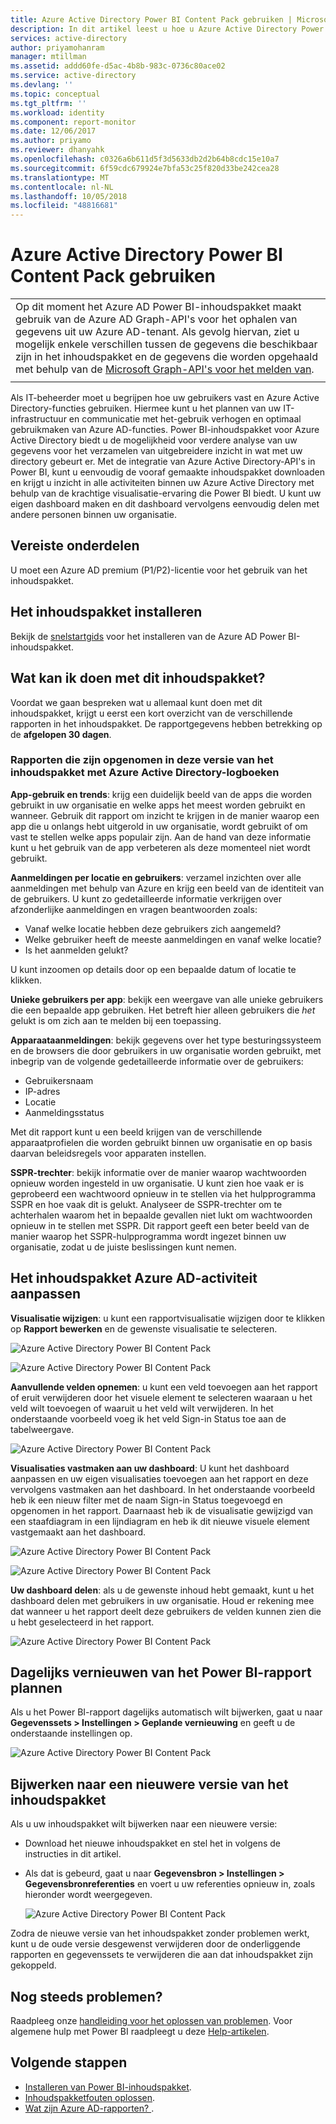```yaml
---
title: Azure Active Directory Power BI Content Pack gebruiken | Microsoft Docs
description: In dit artikel leest u hoe u Azure Active Directory Power BI Content Pack gebruikt.
services: active-directory
author: priyamohanram
manager: mtillman
ms.assetid: addd60fe-d5ac-4b8b-983c-0736c80ace02
ms.service: active-directory
ms.devlang: ''
ms.topic: conceptual
ms.tgt_pltfrm: ''
ms.workload: identity
ms.component: report-monitor
ms.date: 12/06/2017
ms.author: priyamo
ms.reviewer: dhanyahk
ms.openlocfilehash: c0326a6b611d5f3d5633db2d2b64b8cdc15e10a7
ms.sourcegitcommit: 6f59cdc679924e7bfa53c25f820d33be242cea28
ms.translationtype: MT
ms.contentlocale: nl-NL
ms.lasthandoff: 10/05/2018
ms.locfileid: "48816681"
---
```

# <a name="how-to-use-the-azure-active-directory-power-bi-content-pack"></a>Azure Active Directory Power BI Content Pack gebruiken

|  |
|--|
|Op dit moment het Azure AD Power BI-inhoudspakket maakt gebruik van de Azure AD Graph-API's voor het ophalen van gegevens uit uw Azure AD-tenant. Als gevolg hiervan, ziet u mogelijk enkele verschillen tussen de gegevens die beschikbaar zijn in het inhoudspakket en de gegevens die worden opgehaald met behulp van de [Microsoft Graph-API's voor het melden van](concept-reporting-api.md). |
|  |

Als IT-beheerder moet u begrijpen hoe uw gebruikers vast en Azure Active Directory-functies gebruiken. Hiermee kunt u het plannen van uw IT-infrastructuur en communicatie met het-gebruik verhogen en optimaal gebruikmaken van Azure AD-functies. Power BI-inhoudspakket voor Azure Active Directory biedt u de mogelijkheid voor verdere analyse van uw gegevens voor het verzamelen van uitgebreidere inzicht in wat met uw directory gebeurt er. Met de integratie van Azure Active Directory-API's in Power BI, kunt u eenvoudig de vooraf gemaakte inhoudspakket downloaden en krijgt u inzicht in alle activiteiten binnen uw Azure Active Directory met behulp van de krachtige visualisatie-ervaring die Power BI biedt. U kunt uw eigen dashboard maken en dit dashboard vervolgens eenvoudig delen met andere personen binnen uw organisatie. 

## <a name="prerequisites"></a>Vereiste onderdelen

U moet een Azure AD premium (P1/P2)-licentie voor het gebruik van het inhoudspakket. 

## <a name="install-the-content-pack"></a>Het inhoudspakket installeren

Bekijk de [snelstartgids](quickstart-install-power-bi-content-pack.md) voor het installeren van de Azure AD Power BI-inhoudspakket.

## <a name="what-can-i-do-with-this-content-pack"></a>Wat kan ik doen met dit inhoudspakket?

Voordat we gaan bespreken wat u allemaal kunt doen met dit inhoudspakket, krijgt u eerst een kort overzicht van de verschillende rapporten in het inhoudspakket. De rapportgegevens hebben betrekking op de **afgelopen 30 dagen**.

### <a name="reports-included-in-this-version-of-azure-active-directory-logs-content-pack"></a>Rapporten die zijn opgenomen in deze versie van het inhoudspakket met Azure Active Directory-logboeken

**App-gebruik en trends**: krijg een duidelijk beeld van de apps die worden gebruikt in uw organisatie en welke apps het meest worden gebruikt en wanneer. Gebruik dit rapport om inzicht te krijgen in de manier waarop een app die u onlangs hebt uitgerold in uw organisatie, wordt gebruikt of om vast te stellen welke apps populair zijn. Aan de hand van deze informatie kunt u het gebruik van de app verbeteren als deze momenteel niet wordt gebruikt.

**Aanmeldingen per locatie en gebruikers**: verzamel inzichten over alle aanmeldingen met behulp van Azure en krijg een beeld van de identiteit van de gebruikers. U kunt zo gedetailleerde informatie verkrijgen over afzonderlijke aanmeldingen en vragen beantwoorden zoals:

- Vanaf welke locatie hebben deze gebruikers zich aangemeld?
- Welke gebruiker heeft de meeste aanmeldingen en vanaf welke locatie? 
- Is het aanmelden gelukt?  
 
U kunt inzoomen op details door op een bepaalde datum of locatie te klikken.

**Unieke gebruikers per app**: bekijk een weergave van alle unieke gebruikers die een bepaalde app gebruiken. Het betreft hier alleen gebruikers die *het* gelukt is om zich aan te melden bij een toepassing.

**Apparaataanmeldingen**: bekijk gegevens over het type besturingssysteem en de browsers die door gebruikers in uw organisatie worden gebruikt, met inbegrip van de volgende gedetailleerde informatie over de gebruikers:

- Gebruikersnaam
- IP-adres
- Locatie 
- Aanmeldingsstatus 

Met dit rapport kunt u een beeld krijgen van de verschillende apparaatprofielen die worden gebruikt binnen uw organisatie en op basis daarvan beleidsregels voor apparaten instellen.

**SSPR-trechter**: bekijk informatie over de manier waarop wachtwoorden opnieuw worden ingesteld in uw organisatie. U kunt zien hoe vaak er is geprobeerd een wachtwoord opnieuw in te stellen via het hulpprogramma SSPR en hoe vaak dit is gelukt. Analyseer de SSPR-trechter om te achterhalen waarom het in bepaalde gevallen niet lukt om wachtwoorden opnieuw in te stellen met SSPR. Dit rapport geeft een beter beeld van de manier waarop het SSPR-hulpprogramma wordt ingezet binnen uw organisatie, zodat u de juiste beslissingen kunt nemen.

## <a name="customizing-azure-ad-activity-content-pack"></a>Het inhoudspakket Azure AD-activiteit aanpassen

**Visualisatie wijzigen**: u kunt een rapportvisualisatie wijzigen door te klikken op **Rapport bewerken** en de gewenste visualisatie te selecteren.
 
![Azure Active Directory Power BI Content Pack](./media/howto-power-bi-content-pack/09.png) 
 
![Azure Active Directory Power BI Content Pack](./media/howto-power-bi-content-pack/10.png) 

**Aanvullende velden opnemen**: u kunt een veld toevoegen aan het rapport of eruit verwijderen door het visuele element te selecteren waaraan u het veld wilt toevoegen of waaruit u het veld wilt verwijderen. In het onderstaande voorbeeld voeg ik het veld Sign-in Status toe aan de tabelweergave. 
 
![Azure Active Directory Power BI Content Pack](./media/howto-power-bi-content-pack/11.png) 

**Visualisaties vastmaken aan uw dashboard**: U kunt het dashboard aanpassen en uw eigen visualisaties toevoegen aan het rapport en deze vervolgens vastmaken aan het dashboard. In het onderstaande voorbeeld heb ik een nieuw filter met de naam Sign-in Status toegevoegd en opgenomen in het rapport. Daarnaast heb ik de visualisatie gewijzigd van een staafdiagram in een lijndiagram en heb ik dit nieuwe visuele element vastgemaakt aan het dashboard.

![Azure Active Directory Power BI Content Pack](./media/howto-power-bi-content-pack/12.png) 

![Azure Active Directory Power BI Content Pack](./media/howto-power-bi-content-pack/13.png) 
 

 


**Uw dashboard delen**: als u de gewenste inhoud hebt gemaakt, kunt u het dashboard delen met gebruikers in uw organisatie. Houd er rekening mee dat wanneer u het rapport deelt deze gebruikers de velden kunnen zien die u hebt geselecteerd in het rapport.
 
![Azure Active Directory Power BI Content Pack](./media/howto-power-bi-content-pack/14.png) 



## <a name="scheduling-a-daily-refresh-of-your-power-bi-report"></a>Dagelijks vernieuwen van het Power BI-rapport plannen

Als u het Power BI-rapport dagelijks automatisch wilt bijwerken, gaat u naar **Gegevenssets > Instellingen > Geplande vernieuwing** en geeft u de onderstaande instellingen op.
 
![Azure Active Directory Power BI Content Pack](./media/howto-power-bi-content-pack/15.png) 

## <a name="updating-to-newer-version-of-content-pack"></a>Bijwerken naar een nieuwere versie van het inhoudspakket

Als u uw inhoudspakket wilt bijwerken naar een nieuwere versie:

- Download het nieuwe inhoudspakket en stel het in volgens de instructies in dit artikel.

- Als dat is gebeurd, gaat u naar **Gegevensbron > Instellingen > Gegevensbronreferenties** en voert u uw referenties opnieuw in, zoals hieronder wordt weergegeven.

    ![Azure Active Directory Power BI Content Pack](./media/howto-power-bi-content-pack/16.png) 

Zodra de nieuwe versie van het inhoudspakket zonder problemen werkt, kunt u de oude versie desgewenst verwijderen door de onderliggende rapporten en gegevenssets te verwijderen die aan dat inhoudspakket zijn gekoppeld.

## <a name="still-having-issues"></a>Nog steeds problemen? 

Raadpleeg onze [handleiding voor het oplossen van problemen](troubleshoot-content-pack.md). Voor algemene hulp met Power BI raadpleegt u deze [Help-artikelen](https://powerbi.microsoft.com/documentation/powerbi-service-get-started/).
 

## <a name="next-steps"></a>Volgende stappen

* [Installeren van Power BI-inhoudspakket](quickstart-install-power-bi-content-pack.md).
* [Inhoudspakketfouten oplossen](troubleshoot-content-pack.md).
* [Wat zijn Azure AD-rapporten? ](overview-reports.md).
